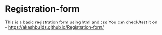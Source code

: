# Registration-form
This is a basic registration form using html and css
You can check/test it on - https://akashbuilds.github.io/Registration-form/
